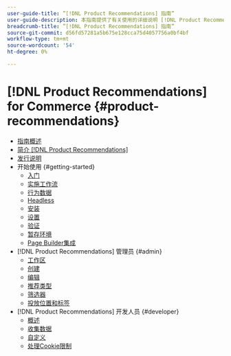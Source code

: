 ```yaml
---
user-guide-title: ”[!DNL Product Recommendations] 指南”
user-guide-description: 本指南提供了有关使用的详细说明 [!DNL Product Recommendations] 来自Adobe Commerce的。
breadcrumb-title: ”[!DNL Product Recommendations] 指南”
source-git-commit: d56fd57281a5b675e128cca75d4057756a0bf4bf
workflow-type: tm+mt
source-wordcount: '54'
ht-degree: 0%

---
```


# [!DNL Product Recommendations] for Commerce {#product-recommendations}

- [指南概述](guide-overview.md)
- [简介 [!DNL Product Recommendations]](overview.md)
- [发行说明](release-notes.md)
- 开始使用 {#getting-started}
   - [入门](onboarding.md)
   - [实施工作流](implementation-workflow.md)
   - [行为数据](behavioral-data.md)
   - [Headless](headless.md)
   - [安装](install-configure.md)
   - [设置](settings.md)
   - [验证](verify.md)
   - [暂存环境](staging-environment.md)
   - [Page Builder集成](page-builder.md)
- [!DNL Product Recommendations] 管理员 {#admin}
   - [工作区](workspace.md)
   - [创建](create.md)
   - [编辑](edit.md)
   - [推荐类型](type.md)
   - [筛选器](filters.md)
   - [投放位置和标签](placement.md)
- [!DNL Product Recommendations] 开发人员 {#developer}
   - [概述](development-overview.md)
   - [收集数据](events.md)
   - [自定义](customize.md)
   - [处理Cookie限制](setting-cookie.md)
